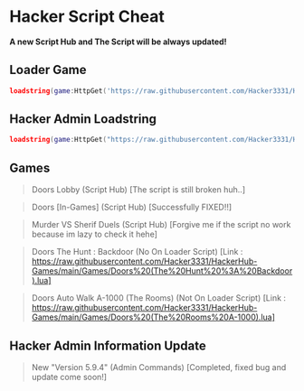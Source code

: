 # Hacker Script Cheat
**A new Script Hub and The Script will be always updated!**
## Loader Game
```lua
loadstring(game:HttpGet('https://raw.githubusercontent.com/Hacker3331/HackerHub-Games/main/LoaderGame.lua', true))()
```
## Hacker Admin Loadstring
```lua
loadstring(game:HttpGet("https://raw.githubusercontent.com/Hacker3331/HackerHub-Games/main/HackerAdminGames.lua"))()
```
## Games
> Doors Lobby (Script Hub) [The script is still broken huh..]

> Doors [In-Games] (Script Hub) [Successfully FIXED!!]

> Murder VS Sherif Duels (Script Hub) [Forgive me if the script no work because im lazy to check it hehe]

> Doors The Hunt : Backdoor (No On Loader Script) [Link : https://raw.githubusercontent.com/Hacker3331/HackerHub-Games/main/Games/Doors%20(The%20Hunt%20%3A%20Backdoor).lua]

> Doors Auto Walk A-1000 (The Rooms) (Not On Loader Script) [Link : https://raw.githubusercontent.com/Hacker3331/HackerHub-Games/main/Games/Doors%20(The%20Rooms%20A-1000).lua] 
## Hacker Admin Information Update
> New "Version 5.9.4" (Admin Commands) [Completed, fixed bug and update come soon!]
